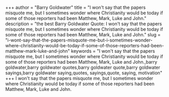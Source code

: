 +++
author = "Barry Goldwater"
title = "I won't say that the papers misquote me, but I sometimes wonder where Christianity would be today if some of those reporters had been Matthew, Mark, Luke and John."
description = "the best Barry Goldwater Quote: I won't say that the papers misquote me, but I sometimes wonder where Christianity would be today if some of those reporters had been Matthew, Mark, Luke and John."
slug = "i-wont-say-that-the-papers-misquote-me-but-i-sometimes-wonder-where-christianity-would-be-today-if-some-of-those-reporters-had-been-matthew-mark-luke-and-john"
keywords = "I won't say that the papers misquote me, but I sometimes wonder where Christianity would be today if some of those reporters had been Matthew, Mark, Luke and John.,barry goldwater,barry goldwater quotes,barry goldwater quote,barry goldwater sayings,barry goldwater saying,quotes, sayings,quote, saying, motivation"
+++
I won't say that the papers misquote me, but I sometimes wonder where Christianity would be today if some of those reporters had been Matthew, Mark, Luke and John.

